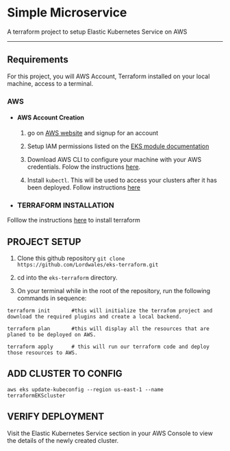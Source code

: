 # Simple Microservice

A terraform project to setup Elastic Kubernetes Service on AWS

---

## Requirements

For this project, you will AWS Account, Terraform installed on your local machine, access to a terminal.

### AWS
- #### AWS Account Creation

  1. go on [AWS website](https://aws.amazon.com/account/signup) and signup for an account
  
  2. Setup IAM permissions listed on the [EKS module documentation](https://github.com/terraform-aws-modules/terraform-aws-eks/blob/master/docs/iam-permissions.md)

  3. Download AWS CLI to configure your machine with your AWS credentials. Folow the instructions [here](https://docs.aws.amazon.com/cli/latest/userguide/install-cliv2-mac.html).

  4. Install ```kubectl```. This will be used to access your clusters after it has been deployed. Follow instructions [here](https://kubernetes.io/docs/tasks/tools/install-kubectl/)


- ### TERRAFORM INSTALLATION
Folllow the instructions [here](https://learn.hashicorp.com/tutorials/terraform/install-cli) to install terraform




## PROJECT SETUP

1. Clone this github repository ```git clone https://github.com/Lordwales/eks-terraform.git```

2. cd into the ```eks-terraform``` directory.

3. On your terminal while in the root of the repository, run the following commands in sequence:
```
terraform init       #this will initialize the terrafom project and download the required plugins and create a local backend.

terraform plan       #this will display all the resources that are planed to be deployed on AWS.

terraform apply      # this will run our terraform code and deploy those resources to AWS.
```

## ADD CLUSTER TO CONFIG

```aws eks update-kubeconfig --region us-east-1 --name terraformEKScluster```

## VERIFY DEPLOYMENT

Visit the Elastic Kubernetes Service section in your AWS Console to view the details of the newly created cluster.